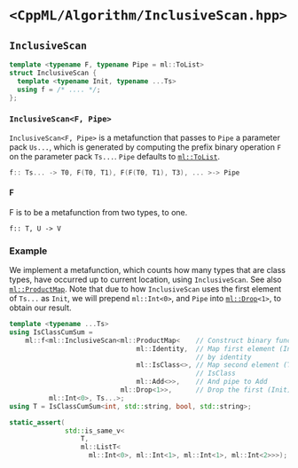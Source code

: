 # `<CppML/Algorithm/InclusiveScan.hpp>`

## `InclusiveScan`

```c++
template <typename F, typename Pipe = ml::ToList>
struct InclusiveScan {
  template <typename Init, typename ...Ts>
  using f = /* .... */;
};
```
### `InclusiveScan<F, Pipe>`

`InclusiveScan<F, Pipe>` is a metafunction that passes to `Pipe` a parameter pack `Us...`, which is generated by computing the prefix binary operation `F` on the parameter pack `Ts...`. `Pipe` defaults to [`ml::ToList`](../Functional/ToList.md).

```c++
f:: Ts... -> T0, F(T0, T1), F(F(T0, T1), T3), ... >-> Pipe
```

#### F
F is to be a metafunction from two types, to one.
```
f:: T, U -> V
```

### Example

We implement a metafunction, which counts how many types that are class types, have occurred up to current location, using `InclusiveScan`. See also [`ml::ProductMap`](../Functional/ProductMap.md). Note that due to how `InclusiveScan` uses the first element of `Ts...` as `Init`, we will prepend `ml::Int<0>`, and `Pipe` into [`ml::Drop`](../Pack/Drop.md)`<1>`, to obtain our result.

```c++
template <typename ...Ts>
using IsClassCumSum =
    ml::f<ml::InclusiveScan<ml::ProductMap<    // Construct binary function F:
                                ml::Identity,  // Map first element (Init in F)
                                               // by identity
                                ml::IsClass<>, // Map second element (T in F) by
                                               // IsClass
                                ml::Add<>>,    // And pipe to Add
                            ml::Drop<1>>,      // Drop the first (Init)
          ml::Int<0>, Ts...>; 
using T = IsClassCumSum<int, std::string, bool, std::string>;

static_assert(
              std::is_same_v<
                  T,
                  ml::ListT<
                    ml::Int<0>, ml::Int<1>, ml::Int<1>, ml::Int<2>>>);
```
